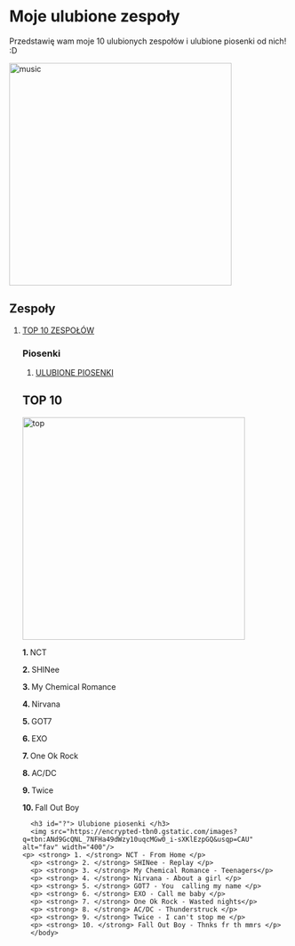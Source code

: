 <!DOCTYPE html>
<html> 
  <head>
    <meta charset="ut-8">
    <title> Project: Favourite bands </title>
    <style> h2 {color:rgb(red)} h3 {color:rgb(green)} body {color:rgb(blue)} </style>
  </head>
  <body>
    <h1> Moje ulubione zespoły </h1>
    <p> Przedstawię wam moje 10 ulubionych zespołów i ulubione piosenki od nich! :D </p>
  <img src="https://thegreatsouthernbrainfart.com/wp-content/uploads/music-2.jpg" alt="music" width="400"/>
    <h2> Zespoły </h2>
    <ol> 
      <li><a href="a"> TOP 10 ZESPOŁÓW </a> </li>
      <h3> Piosenki </h3>
        <ol>
            <li><a href="?"> ULUBIONE PIOSENKI </a></li>
        </ol> 
        <h2 id="a"> TOP 10 </h2>
      <img src= "https://fabrykagraczy.pl/uploads/images/blog/top10-1-xnb9cm-5ddeb92bdb423874762361.jpg" alt="top" width="400"/>
      <p> <strong> 1. </strong> NCT </p> 
      <p> <strong> 2. </strong> SHINee </p>
      <p> <strong> 3. </strong> My Chemical Romance </p>
      <p> <strong> 4. </strong> Nirvana </p>
      <p> <strong> 5. </strong> GOT7 </p>
      <p> <strong> 6. </strong> EXO </p>
      <p> <strong> 7. </strong> One Ok Rock </p>
      <p> <strong> 8. </strong> AC/DC </p>
      <p> <strong> 9. </strong> Twice </p>
      <p> <strong> 10. </strong> Fall Out Boy </p>
      
      <h3 id="?"> Ulubione piosenki </h3>
      <img src="https://encrypted-tbn0.gstatic.com/images?q=tbn:ANd9GcQNL_7NFHa49dWzy10uqcMGw0_i-sXKlEzpGQ&usqp=CAU" alt="fav" width="400"/>
    <p> <strong> 1. </strong> NCT - From Home </p> 
      <p> <strong> 2. </strong> SHINee - Replay </p>
      <p> <strong> 3. </strong> My Chemical Romance - Teenagers</p>
      <p> <strong> 4. </strong> Nirvana - About a girl </p>
      <p> <strong> 5. </strong> GOT7 - You  calling my name </p>
      <p> <strong> 6. </strong> EXO - Call me baby </p>
      <p> <strong> 7. </strong> One Ok Rock - Wasted nights</p>
      <p> <strong> 8. </strong> AC/DC - Thunderstruck </p>
      <p> <strong> 9. </strong> Twice - I can't stop me </p>
      <p> <strong> 10. </strong> Fall Out Boy - Thnks fr th mmrs </p>
      </body>
  </html>
  
